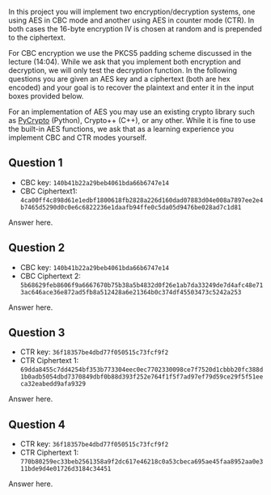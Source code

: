 In this project you will implement two encryption/decryption systems, one using AES in CBC mode and another using AES in counter mode (CTR).  In both cases the 16-byte encryption IV is chosen at random and is prepended to the ciphertext.

For CBC encryption we use the PKCS5 padding scheme discussed in the lecture (14:04). While we ask that you implement both encryption and decryption, we will only test the decryption function. In the following questions you are given an AES key and a ciphertext (both are hex encoded) and your goal is to recover the plaintext and enter it in the input boxes provided below.

For an implementation of AES you may use an existing crypto library such as [PyCrypto](https://www.dlitz.net/software/pycrypto/) (Python), Crypto++ (C++), or any other. While it is fine to use the built-in AES functions, we ask that as a learning experience you implement CBC and CTR modes yourself.

## Question 1

- CBC key: `140b41b22a29beb4061bda66b6747e14`
- CBC Ciphertext1: `4ca00ff4c898d61e1edbf1800618fb2828a226d160dad07883d04e008a7897ee2e4b7465d5290d0c0e6c6822236e1daafb94ffe0c5da05d9476be028ad7c1d81`

Answer here.

## Question 2

- CBC key: `140b41b22a29beb4061bda66b6747e14`
- CBC Ciphertext 2: `5b68629feb8606f9a6667670b75b38a5b4832d0f26e1ab7da33249de7d4afc48e713ac646ace36e872ad5fb8a512428a6e21364b0c374df45503473c5242a253`

Answer here.

## Question 3

- CTR key: `36f18357be4dbd77f050515c73fcf9f2`
- CTR Ciphertext 1: `69dda8455c7dd4254bf353b773304eec0ec7702330098ce7f7520d1cbbb20fc388d1b0adb5054dbd7370849dbf0b88d393f252e764f1f5f7ad97ef79d59ce29f5f51eeca32eabedd9afa9329`

Answer here.

## Question 4

- CTR key: `36f18357be4dbd77f050515c73fcf9f2`
- CTR Ciphertext 1: `770b80259ec33beb2561358a9f2dc617e46218c0a53cbeca695ae45faa8952aa0e311bde9d4e01726d3184c34451`

Answer here.
